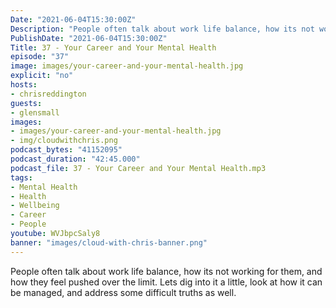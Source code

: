 ```yaml
---
Date: "2021-06-04T15:30:00Z"
Description: "People often talk about work life balance, how its not working for them, and how they feel pushed over the limit. Lets dig into it a little, look at how it can be managed, and address some difficult truths as well."
PublishDate: "2021-06-04T15:30:00Z"
Title: 37 - Your Career and Your Mental Health
episode: "37"
image: images/your-career-and-your-mental-health.jpg
explicit: "no"
hosts:
- chrisreddington
guests:
- glensmall
images:
- images/your-career-and-your-mental-health.jpg
- img/cloudwithchris.png
podcast_bytes: "41152095"
podcast_duration: "42:45.000"
podcast_file: 37 - Your Career and Your Mental Health.mp3
tags:
- Mental Health
- Health
- Wellbeing
- Career
- People
youtube: WVJbpcSaly8
banner: "images/cloud-with-chris-banner.png"
---
```

People often talk about work life balance, how its not working for them, and how they feel pushed over the limit. Lets dig into it a little, look at how it can be managed, and address some difficult truths as well.